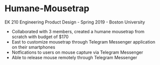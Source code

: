# Humane-Mousetrap
 EK 210 Engineering Product Design - Spring 2019 - Boston University

- Collaborated with 3 members, created a humane mousetrap from scratch with budget of $170
- East to customize mousetrap through Telegram Messenger application on their smartphones
- Notfications to users on mouse capture via Telegram Messenger
- Able to release mouse remotely through Telegram Messenger

